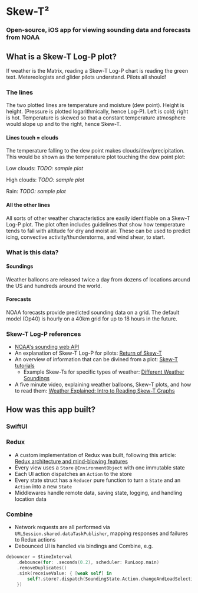 # Skew-T²
### Open-source, iOS app for viewing sounding data and forecasts from NOAA

## What is a Skew-T Log-P plot?
If weather is the Matrix, reading a Skew-T Log-P chart is reading the green text. Metereologists and glider pilots understand. Pilots all should!

### The lines
The two plotted lines are temperature and moisture (dew point). Height is height. (Pressure is plotted logarithmically, hence Log-P). Left is cold; right is hot. Temperature is skewed so that a constant temperature atmosphere would slope up and to the right, hence Skew-T.

#### Lines touch = clouds
The temperature falling to the dew point makes clouds/dew/precipitation. This would be shown as the temperature plot touching the dew point plot:

Low clouds:
_TODO: sample plot_

High clouds:
_TODO: sample plot_

Rain:
_TODO: sample plot_

#### All the other lines
All sorts of other weather characteristics are easily identifiable on a Skew-T Log-P plot. The plot often includes guidelines that show how temperature tends to fall with altitude for dry and moist air. These can be used to predict icing, convective activity/thunderstorms, and wind shear, to start.

### What is this data?
#### Soundings
Weather balloons are released twice a day from dozens of locations around the US and hundreds around the world.

#### Forecasts
NOAA forecasts provide predicted sounding data on a grid. The default model (Op40) is hourly on a 40km grid for up to 18 hours in the future.

### Skew-T Log-P references
- [NOAA's sounding web API](https://rucsoundings.noaa.gov/)
- An explanation of Skew-T Log-P for pilots: [Return of Skew-T](https://www.ifr-magazine.com/training-sims/return-of-skew-t/)
- An overview of information that can be divined from a plot: [Skew-T tutorials](https://www.weather.gov/source/zhu/ZHU_Training_Page/convective_parameters/skewt/skewtinfo.html)
	- Example Skew-Ts for specific types of weather: [Different Weather Soundings](https://www.weather.gov/source/zhu/ZHU_Training_Page/convective_parameters/skewt/skewtinfo.html#SKEW3)
- A five minute video, explaining weather balloons, Skew-T plots, and how to read them: [Weather Explained: Intro to Reading Skew-T Graphs](https://youtu.be/1lJ9Kaieoco)
	

## How was this app built?
### SwiftUI

### Redux
- A custom implementation of Redux was built, following this article: [Redux architecture and mind-blowing features](https://wojciechkulik.pl/ios/redux-architecture-and-mind-blowing-features)
- Every view uses a `Store` `@EnvironmentObject` with one immutable state
- Each UI action dispatches an `Action` to the store
- Every state struct has a `Reducer` pure function to turn a `State` and an `Action` into a new `State`
- Middlewares handle remote data, saving state, logging, and handling location data

### Combine
- Network requests are all performed via `URLSession.shared.dataTaskPublisher`, mapping responses and failures to Redux actions
- Debounced UI is handled via bindings and Combine, e.g.
```swift     
debouncer = $timeInterval
	.debounce(for: .seconds(0.2), scheduler: RunLoop.main)
	.removeDuplicates()
	.sink(receiveValue: { [weak self] in
	    self?.store?.dispatch(SoundingState.Action.changeAndLoadSelection(.selectTime(.relative($0))))
	})
```

